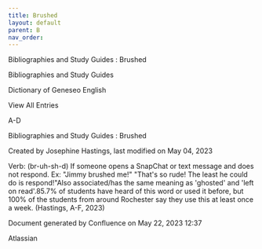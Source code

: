 ```yaml
---
title: Brushed
layout: default
parent: B
nav_order:
---
```


Bibliographies and Study Guides : Brushed

Bibliographies and Study Guides

Dictionary of Geneseo English

View All Entries

A-D

Bibliographies and Study Guides : Brushed

Created by  Josephine Hastings, last modified on May 04, 2023

Verb: (br-uh-sh-d) If someone opens a SnapChat or text message and does not respond. Ex: &quot;Jimmy brushed me!&quot; &quot;That's so rude! The least he could do is respond!&quot;Also associated/has the same meaning as 'ghosted' and 'left on read'.85.7% of students have heard of this word or used it before, but 100% of the students from around Rochester say they use this at least once a week. (Hastings, A-F, 2023)

Document generated by Confluence on May 22, 2023 12:37

Atlassian
